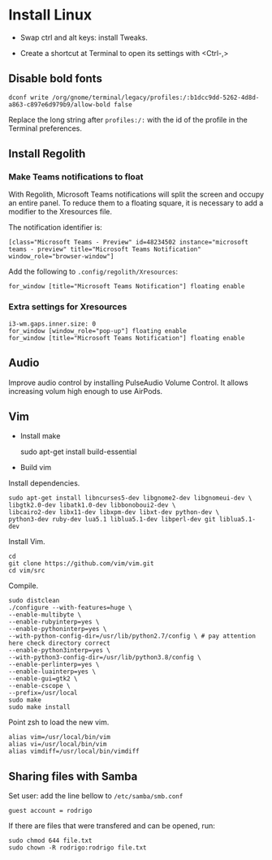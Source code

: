 # Install Linux

- Swap ctrl and alt keys: install Tweaks.

- Create a shortcut at Terminal to open its settings with <Ctrl-,>

## Disable bold fonts

```
dconf write /org/gnome/terminal/legacy/profiles:/:b1dcc9dd-5262-4d8d-a863-c897e6d979b9/allow-bold false
```

Replace the long string after `profiles:/:` with the id of the profile in the Terminal preferences.

## Install Regolith

### Make Teams notifications to float

With Regolith, Microsoft Teams notifications will split the screen and occupy an entire panel. To reduce them to a floating square, it is necessary to add a modifier to the Xresources file.

The notification identifier is:

```
[class="Microsoft Teams - Preview" id=48234502 instance="microsoft teams - preview" title="Microsoft Teams Notification" window_role="browser-window"]
```

Add the following to `.config/regolith/Xresources`:

```
for_window [title="Microsoft Teams Notification"] floating enable
```

### Extra settings for Xresources

```
i3-wm.gaps.inner.size: 0
for_window [window_role="pop-up"] floating enable
for_window [title="Microsoft Teams Notification"] floating enable
```

## Audio

Improve audio control by installing PulseAudio Volume Control. It allows increasing volum high enough to use AirPods.

## Vim

- Install make

	sudo apt-get install build-essential

- Build vim

Install dependencies.

```
sudo apt-get install libncurses5-dev libgnome2-dev libgnomeui-dev \
libgtk2.0-dev libatk1.0-dev libbonoboui2-dev \
libcairo2-dev libx11-dev libxpm-dev libxt-dev python-dev \
python3-dev ruby-dev lua5.1 liblua5.1-dev libperl-dev git liblua5.1-dev
```

Install Vim.

```
cd
git clone https://github.com/vim/vim.git
cd vim/src
```

Compile.

```
sudo distclean
./configure --with-features=huge \
--enable-multibyte \
--enable-rubyinterp=yes \
--enable-pythoninterp=yes \
--with-python-config-dir=/usr/lib/python2.7/config \ # pay attention here check directory correct
--enable-python3interp=yes \
--with-python3-config-dir=/usr/lib/python3.8/config \
--enable-perlinterp=yes \
--enable-luainterp=yes \
--enable-gui=gtk2 \
--enable-cscope \
--prefix=/usr/local
sudo make
sudo make install
```

Point zsh to load the new vim.

```file:~/.zshrc
alias vim=/usr/local/bin/vim
alias vi=/usr/local/bin/vim
alias vimdiff=/usr/local/bin/vimdiff
```

## Sharing files with Samba

Set user: add the line bellow to `/etc/samba/smb.conf`

```
guest account = rodrigo
```

If there are files that were transfered and can be opened, run:

```
sudo chmod 644 file.txt
sudo chown -R rodrigo:rodrigo file.txt
```
